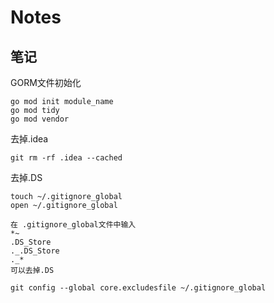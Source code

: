 # Notes


<!--more-->

## 笔记

GORM文件初始化
``` 
go mod init module_name
go mod tidy
go mod vendor
```

去掉.idea
``` 
git rm -rf .idea --cached
``` 
去掉.DS
``` 
touch ~/.gitignore_global
open ~/.gitignore_global

在 .gitignore_global文件中输入
*~
.DS_Store
._.DS_Store
._*
可以去掉.DS

git config --global core.excludesfile ~/.gitignore_global
```


